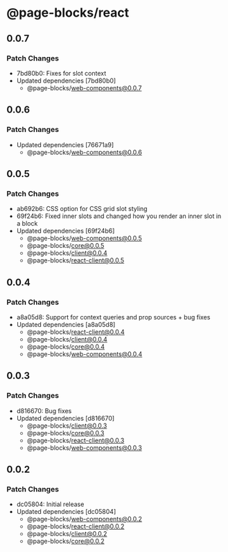 # @page-blocks/react

## 0.0.7

### Patch Changes

- 7bd80b0: Fixes for slot context
- Updated dependencies [7bd80b0]
  - @page-blocks/web-components@0.0.7

## 0.0.6

### Patch Changes

- Updated dependencies [76671a9]
  - @page-blocks/web-components@0.0.6

## 0.0.5

### Patch Changes

- ab692b6: CSS option for CSS grid slot styling
- 69f24b6: Fixed inner slots and changed how you render an inner slot in a block
- Updated dependencies [69f24b6]
  - @page-blocks/web-components@0.0.5
  - @page-blocks/core@0.0.5
  - @page-blocks/client@0.0.4
  - @page-blocks/react-client@0.0.5

## 0.0.4

### Patch Changes

- a8a05d8: Support for context queries and prop sources + bug fixes
- Updated dependencies [a8a05d8]
  - @page-blocks/react-client@0.0.4
  - @page-blocks/client@0.0.4
  - @page-blocks/core@0.0.4
  - @page-blocks/web-components@0.0.4

## 0.0.3

### Patch Changes

- d816670: Bug fixes
- Updated dependencies [d816670]
  - @page-blocks/client@0.0.3
  - @page-blocks/core@0.0.3
  - @page-blocks/react-client@0.0.3
  - @page-blocks/web-components@0.0.3

## 0.0.2

### Patch Changes

- dc05804: Initial release
- Updated dependencies [dc05804]
  - @page-blocks/web-components@0.0.2
  - @page-blocks/react-client@0.0.2
  - @page-blocks/client@0.0.2
  - @page-blocks/core@0.0.2
